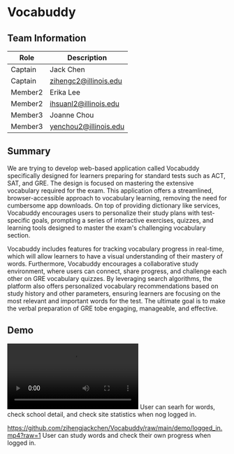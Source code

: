 # Vocabuddy

## Team Information
|   Role      |        Description     |
| ----------- | ---------------------- |
| Captain     |        Jack Chen       |
| Captain     |  zihengc2@illinois.edu |
| Member2     |       Erika Lee        |
| Member2     | ihsuanl2@illinois.edu  |
| Member3     |      Joanne Chou       |
| Member3     | yenchou2@illinois.edu  |


## Summary

We are trying to develop web-based application called Vocabuddy specifically designed for learners preparing for standard tests such as ACT, SAT, and GRE. The design is focused on mastering the extensive vocabulary required for the exam. This application offers a streamlined, browser-accessible approach to vocabulary learning, removing the need for cumbersome app downloads. On top of providing dictionary like services, Vocabuddy encourages users to personalize their study plans with test-specific goals, prompting a series of interactive exercises, quizzes, and learning tools designed to master the exam's challenging vocabulary section.

Vocabuddy includes features for tracking vocabulary progress in real-time, which will allow learners to have a visual understanding of their mastery of words. Furthermore, Vocabuddy encourages a collaborative study environment, where users can connect, share progress, and challenge each other on GRE vocabulary quizzes. By leveraging search algorithms, the platform also offers personalized vocabulary recommendations based on study history and other parameters, ensuring learners are focusing on the most relevant and important words for the test. The ultimate goal is to make the verbal preparation of GRE tobe engaging, manageable, and effective.

## Demo
![not logged in](./demo/logged_in.mp4)
User can searh for words, check school detail, and check site statistics when nog logged in.

https://github.com/zihengjackchen/Vocabuddy/raw/main/demo/logged_in.mp4?raw=1
User can study words and check their own progress when logged in.

